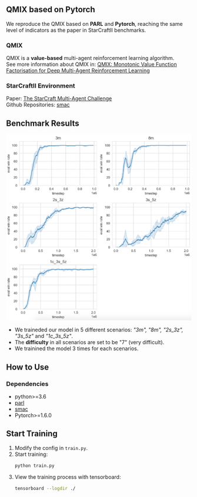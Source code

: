 ## QMIX based on Pytorch
We reproduce the QMIX based on **PARL** and **Pytorch**, reaching the same level of indicators as the paper in StarCraftII benchmarks.
### QMIX
QMIX is a **value-based** multi-agent reinforcement learning algorithm.  
See more information about QMIX in: [QMIX: Monotonic Value Function Factorisation for Deep Multi-Agent Reinforcement Learning](https://arxiv.org/abs/1803.11485)
### StarCraftII Environment
Paper: [The StarCraft Multi-Agent Challenge](https://arxiv.org/pdf/1902.04043)  
Github Repositories: [smac](https://github.com/oxwhirl/smac)  
## Benchmark Results
<img src="images/torch-qmix-result.png" width = "1000"  alt="Performance" />  

- We traineded our model in 5 different scenarios: *"3m", "8m", "2s_3z", "3s_5z"* and *"1c_3s_5z"*.  
- The **difficulty** in all scenarios are set to be "7" (very difficult).  
- We trainined the model 3 times for each scenarios.

## How to Use
### Dependencies
- python>=3.6
- [parl](https://github.com/PaddlePaddle/PARL)
- [smac](https://github.com/oxwhirl/smac)
- Pytorch>=1.6.0

## Start Training
1. Modify the config in `train.py`.
2. Start training:
    ```bash
    python train.py
    ```
3. View the training process with tensorboard:
    ```bash
    tensorboard --logdir ./
    ```

